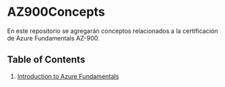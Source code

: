 # AZ900Concepts
En este repositorio se agregarán conceptos relacionados a la certificación de Azure Fundamentals AZ-900.

## Table of Contents

  1. [Introduction to Azure Fundamentals](content/IAF)

